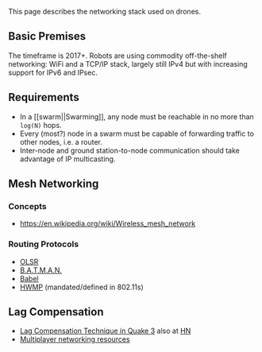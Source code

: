 This page describes the networking stack used on drones.

Basic Premises
--------------

The timeframe is 2017+. Robots are using commodity off-the-shelf networking:
WiFi and a TCP/IP stack, largely still IPv4 but with increasing support for
IPv6 and IPsec.

Requirements
------------

* In a [[swarm||Swarming]], any node must be reachable in no more than `log(N)` hops.
* Every (most?) node in a swarm must be capable of forwarding traffic to other nodes, i.e. a router.
* Inter-node and ground station-to-node communication should take advantage of IP multicasting.

Mesh Networking
---------------

### Concepts

* https://en.wikipedia.org/wiki/Wireless_mesh_network

### Routing Protocols

* [OLSR](http://p2pfoundation.net/Optimized_Link_State_Protocol)
* [B.A.T.M.A.N.](https://en.wikipedia.org/wiki/B.A.T.M.A.N.)
* [Babel](https://en.wikipedia.org/wiki/Babel_(protocol))
* [HWMP](https://en.wikipedia.org/wiki/Hybrid_Wireless_Mesh_Protocol) (mandated/defined in 802.11s)

Lag Compensation
----------------

* [Lag Compensation Technique in Quake 3](http://www.ra.is/unlagged/)
  also at [HN](https://news.ycombinator.com/item?id=10034198)
* [Multiplayer networking resources](https://github.com/nickdesaulniers/nickdesaulniers.github.com/issues/5)